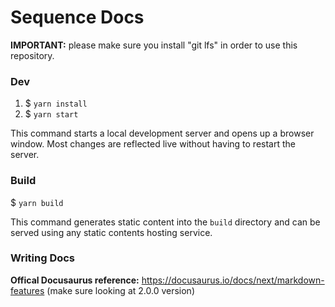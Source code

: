 # Sequence Docs

**IMPORTANT:** please make sure you install "git lfs" in order to use this repository.

### Dev

1. \$ `yarn install`
2. \$ `yarn start`

This command starts a local development server and opens up a browser window. Most changes are reflected live without having to restart the server.

### Build

\$ `yarn build`

This command generates static content into the `build` directory and can be served using any static contents hosting service.

### Writing Docs

**Offical Docusaurus reference:** https://docusaurus.io/docs/next/markdown-features (make sure looking at 2.0.0 version)
